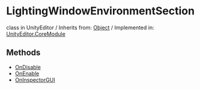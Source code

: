 # LightingWindowEnvironmentSection
class in UnityEditor
 / Inherits from: <a href="https://docs.unity3d.com/6000.0/Documentation/ScriptReference/Object.html" target="_blank">Object</a> / Implemented in: <a href="https://docs.unity3d.com/6000.0/Documentation/ScriptReference/UnityEditor.CoreModule.html" target="_blank">UnityEditor.CoreModule</a>
## Methods
- <a href="https://docs.unity3d.com/6000.0/Documentation/ScriptReference/LightingWindowEnvironmentSection.OnDisable.html" target="_blank">OnDisable</a>
- <a href="https://docs.unity3d.com/6000.0/Documentation/ScriptReference/LightingWindowEnvironmentSection.OnEnable.html" target="_blank">OnEnable</a>
- <a href="https://docs.unity3d.com/6000.0/Documentation/ScriptReference/LightingWindowEnvironmentSection.OnInspectorGUI.html" target="_blank">OnInspectorGUI</a>
